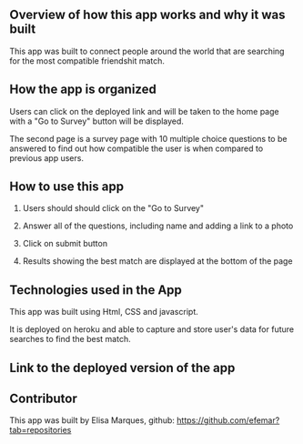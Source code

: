 ## Overview of how this app works and why it was built

This app was built to connect people around the world that are searching for the most compatible friendshit match.

## How the app is organized

Users can click on the deployed link and will be taken to the home page with a "Go to Survey" button will be displayed.

The second page is a survey page with 10 multiple choice questions to be answered to find out how compatible the user is when compared to previous app users.

## How to use this app

1) Users should should click on the "Go to Survey"

2) Answer all of the questions, including name and adding a link to a photo

3) Click on submit button

4) Results showing the best match are displayed at the bottom of the page

## Technologies used in the App

This app was built using Html, CSS and javascript.

It is deployed on heroku and able to capture and store user's data for future searches to find the best match.

## Link to the deployed version of the app



## Contributor
This app was built by Elisa Marques, github: https://github.com/efemar?tab=repositories